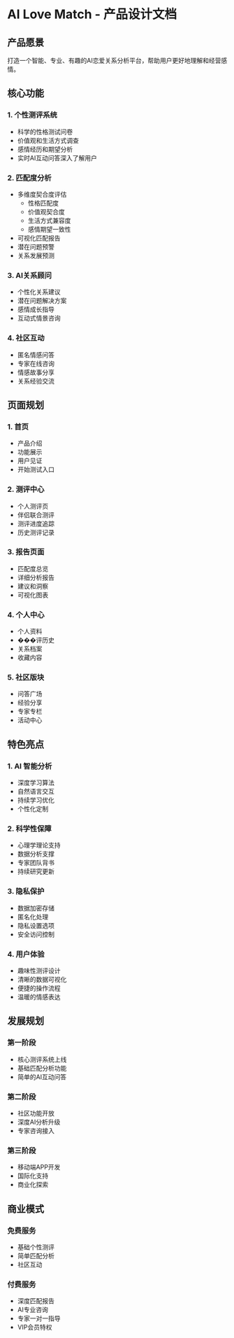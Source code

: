 # AI Love Match - 产品设计文档

## 产品愿景

打造一个智能、专业、有趣的AI恋爱关系分析平台，帮助用户更好地理解和经营感情。

## 核心功能

### 1. 个性测评系统
- 科学的性格测试问卷
- 价值观和生活方式调查
- 感情经历和期望分析
- 实时AI互动问答深入了解用户

### 2. 匹配度分析
- 多维度契合度评估
  * 性格匹配度
  * 价值观契合度
  * 生活方式兼容度
  * 感情期望一致性
- 可视化匹配报告
- 潜在问题预警
- 关系发展预测

### 3. AI关系顾问
- 个性化关系建议
- 潜在问题解决方案
- 感情成长指导
- 互动式情景咨询

### 4. 社区互动
- 匿名情感问答
- 专家在线咨询
- 情感故事分享
- 关系经验交流

## 页面规划

### 1. 首页
- 产品介绍
- 功能展示
- 用户见证
- 开始测试入口

### 2. 测评中心
- 个人测评页
- 伴侣联合测评
- 测评进度追踪
- 历史测评记录

### 3. 报告页面
- 匹配度总览
- 详细分析报告
- 建议和洞察
- 可视化图表

### 4. 个人中心
- 个人资料
- ���评历史
- 关系档案
- 收藏内容

### 5. 社区版块
- 问答广场
- 经验分享
- 专家专栏
- 活动中心

## 特色亮点

### 1. AI 智能分析
- 深度学习算法
- 自然语言交互
- 持续学习优化
- 个性化定制

### 2. 科学性保障
- 心理学理论支持
- 数据分析支撑
- 专家团队背书
- 持续研究更新

### 3. 隐私保护
- 数据加密存储
- 匿名化处理
- 隐私设置选项
- 安全访问控制

### 4. 用户体验
- 趣味性测评设计
- 清晰的数据可视化
- 便捷的操作流程
- 温暖的情感表达

## 发展规划

### 第一阶段
- 核心测评系统上线
- 基础匹配分析功能
- 简单的AI互动问答

### 第二阶段
- 社区功能开放
- 深度AI分析升级
- 专家咨询接入

### 第三阶段
- 移动端APP开发
- 国际化支持
- 商业化探索

## 商业模式

### 免费服务
- 基础个性测评
- 简单匹配分析
- 社区互动

### 付费服务
- 深度匹配报告
- AI专业咨询
- 专家一对一指导
- VIP会员特权 